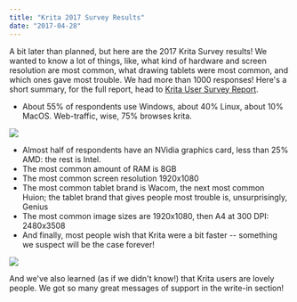 ```yaml
---
title: "Krita 2017 Survey Results"
date: "2017-04-28"
---
```


A bit later than planned, but here are the 2017 Krita Survey results! We wanted to know a lot of things, like, what kind of hardware and screen resolution are most common, what drawing tablets were most common, and which ones gave most trouble. We had more than 1000 responses! Here's a short summary, for the full report, head to [Krita User Survey Report](https://files.kde.org/krita/marketing/Krita_User_Survey_Report_April_2017.pdf).

- About 55% of respondents use Windows, about 40% Linux, about 10% MacOS. Web-traffic, wise, 75% browses krita.

[![](/images/posts/2017/os.png)](https://krita.org/wp-content/uploads/2017/04/os.png)

- Almost half of respondents have an NVidia graphics card, less than 25% AMD: the rest is Intel.
- The most common amount of RAM is 8GB
- The most common screen resolution 1920x1080
- The most common tablet brand is Wacom, the next most common Huion; the tablet brand that gives people most trouble is, unsurprisingly, Genius
- The most common image sizes are 1920x1080, then A4 at 300 DPI: 2480x3508
- And finally, most people wish that Krita were a bit faster -- something we suspect will be the case forever!

[![](/images/posts/2017/gripes.png)](https://krita.org/wp-content/uploads/2017/04/gripes.png)

And we've also learned (as if we didn't know!) that Krita users are lovely people. We got so many great messages of support in the write-in section!
